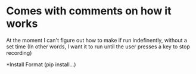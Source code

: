 # Comes with comments on how it works
At the moment I can't figure out how to make if run indefinently, without a set time (In other words, I want it to run until the user presses a key to stop recording)


*Install Format (pip install...)
